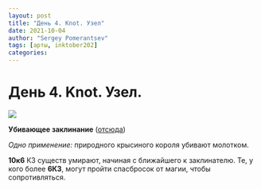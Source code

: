 ```yaml
---
layout: post
title: "День 4. Knot. Узел"
date: 2021-10-04
author: "Sergey Pomerantsev"
tags: [арты, inktober202]
categories:
---
```


# День 4. Knot. Узел.

![](/images/_inktober21-4.jpg)

**Убивающее заклинание** ([отсюда](https://stuartzaq.blot.im/%D0%BC%D0%B0%D0%B3%D0%B8%D1%8F-%D0%B2%D0%BD%D0%B5-%D1%83%D1%80%D0%BE%D0%B2%D0%BD%D0%B5%D0%B9))

*Одно применение:* природного крысиного короля убивают молотком.

**10к6** КЗ существ умирают, начиная с ближайшего к заклинателю. Те, у кого более **6КЗ**, могут пройти спасбросок от магии, чтобы сопротивляться.

